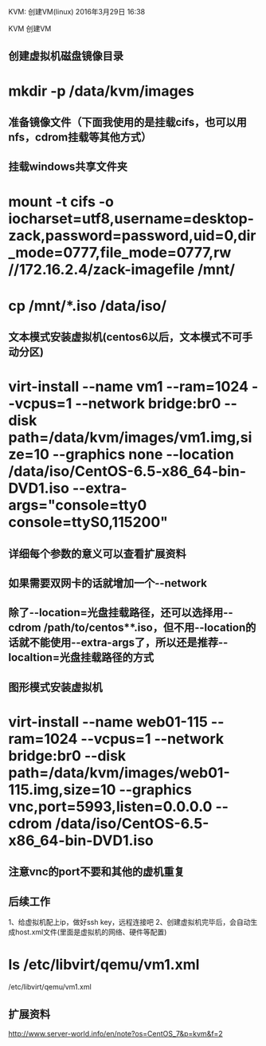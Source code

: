 KVM: 创建VM(linux)
2016年3月29日
16:38
 
KVM 创建VM
## 创建虚拟机磁盘镜像目录
# mkdir -p /data/kvm/images
 
## 准备镜像文件（下面我使用的是挂载cifs，也可以用nfs，cdrom挂载等其他方式）
## 挂载windows共享文件夹
# mount -t cifs -o iocharset=utf8,username=desktop-zack,password=password,uid=0,dir_mode=0777,file_mode=0777,rw //172.16.2.4/zack-imagefile /mnt/
# cp /mnt/*.iso /data/iso/
 
## 文本模式安装虚拟机(centos6以后，文本模式不可手动分区)
# virt-install --name vm1 --ram=1024 --vcpus=1 --network bridge:br0 --disk path=/data/kvm/images/vm1.img,size=10 --graphics none --location /data/iso/CentOS-6.5-x86_64-bin-DVD1.iso --extra-args="console=tty0 console=ttyS0,115200"
## 详细每个参数的意义可以查看扩展资料
## 如果需要双网卡的话就增加一个--network
## 除了--location=光盘挂载路径，还可以选择用--cdrom /path/to/centos**.iso，但不用--location的话就不能使用--extra-args了，所以还是推荐--localtion=光盘挂载路径的方式
 
## 图形模式安装虚拟机
# virt-install --name web01-115 --ram=1024 --vcpus=1 --network bridge:br0 --disk path=/data/kvm/images/web01-115.img,size=10 --graphics vnc,port=5993,listen=0.0.0.0 --cdrom /data/iso/CentOS-6.5-x86_64-bin-DVD1.iso
## 注意vnc的port不要和其他的虚机重复
 
## 后续工作
1、给虚拟机配上ip，做好ssh key，远程连接吧
2、创建虚拟机完毕后，会自动生成host.xml文件(里面是虚拟机的网络、硬件等配置)
# ls /etc/libvirt/qemu/vm1.xml
/etc/libvirt/qemu/vm1.xml
 
## 扩展资料
http://www.server-world.info/en/note?os=CentOS_7&p=kvm&f=2
